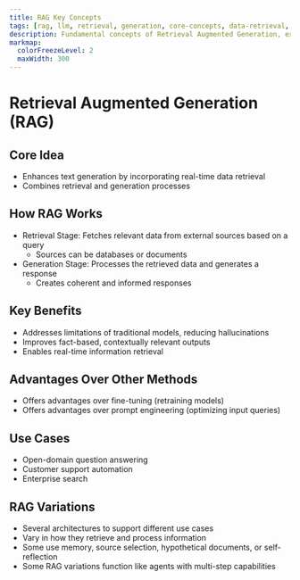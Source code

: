 ```yaml
---
title: RAG Key Concepts
tags: [rag, llm, retrieval, generation, core-concepts, data-retrieval, hallucinations, use-cases]
description: Fundamental concepts of Retrieval Augmented Generation, explaining its core mechanics and benefits.
markmap:
  colorFreezeLevel: 2
  maxWidth: 300
---
```

# Retrieval Augmented Generation (RAG)
## Core Idea
- Enhances text generation by incorporating real-time data retrieval
- Combines retrieval and generation processes

## How RAG Works
- Retrieval Stage: Fetches relevant data from external sources based on a query
  - Sources can be databases or documents
- Generation Stage: Processes the retrieved data and generates a response
  - Creates coherent and informed responses

## Key Benefits
- Addresses limitations of traditional models, reducing hallucinations
- Improves fact-based, contextually relevant outputs
- Enables real-time information retrieval

## Advantages Over Other Methods
- Offers advantages over fine-tuning (retraining models)
- Offers advantages over prompt engineering (optimizing input queries)

## Use Cases
- Open-domain question answering
- Customer support automation
- Enterprise search

## RAG Variations
- Several architectures to support different use cases
- Vary in how they retrieve and process information
- Some use memory, source selection, hypothetical documents, or self-reflection
- Some RAG variations function like agents with multi-step capabilities